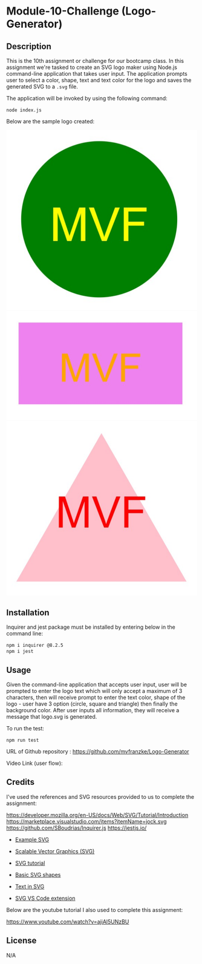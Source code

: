 # Module-10-Challenge (Logo-Generator)
## Description
This is the 10th assignment or challenge for our bootcamp class. In this assignment we're tasked to create an SVG logo maker using Node.js command-line application that takes user input. The application prompts user to select a color, shape, text and text color for the logo and saves the generated SVG to a `.svg` file.

The application will be invoked by using the following command:

```
node index.js
```
Below are the sample logo created:

![Circle Logo](./Examples/circle.jpg)
![Square Logo](./Examples/square.jpg)
![Triangle Logo](./Examples/triangle.jpg)

## Installation
Inquirer and jest package must be installed by entering below in the command line:

```
npm i inquirer @8.2.5
npm i jest
```

## Usage
Given the command-line application that accepts user input, user will be prompted to enter the logo text which will only accept a maximum of 3 characters, then will receive prompt to enter the text color, shape of the logo - user have 3 option (circle, square and triangle) then finally the background color. After user inputs all information, they will receive a message that logo.svg is generated.

To run the test:

```
npm run test
```

URL of Github repository : https://github.com/mvfranzke/Logo-Generator

Video Link (user flow): 

## Credits
I've used the references and SVG resources provided to us to complete the assignment:

<https://developer.mozilla.org/en-US/docs/Web/SVG/Tutorial/Introduction>
<https://marketplace.visualstudio.com/items?itemName=jock.svg>
<https://github.com/SBoudrias/Inquirer.js>
<https://jestjs.io/>

* [Example SVG](https://static.fullstack-bootcamp.com/fullstack-ground/module-10/circle.svg)

* [Scalable Vector Graphics (SVG)](https://en.wikipedia.org/wiki/Scalable_Vector_Graphics)

* [SVG tutorial](https://developer.mozilla.org/en-US/docs/Web/SVG/Tutorial)

* [Basic SVG shapes](https://developer.mozilla.org/en-US/docs/Web/SVG/Tutorial/Basic_Shapes)

* [Text in SVG](https://developer.mozilla.org/en-US/docs/Web/SVG/Tutorial/Texts)

* [SVG VS Code extension](https://marketplace.visualstudio.com/items?itemName=jock.svg)

Below are the youtube tutorial I also used to complete this assignment:

<https://www.youtube.com/watch?v=ajiAl5UNzBU>

## License
N/A
